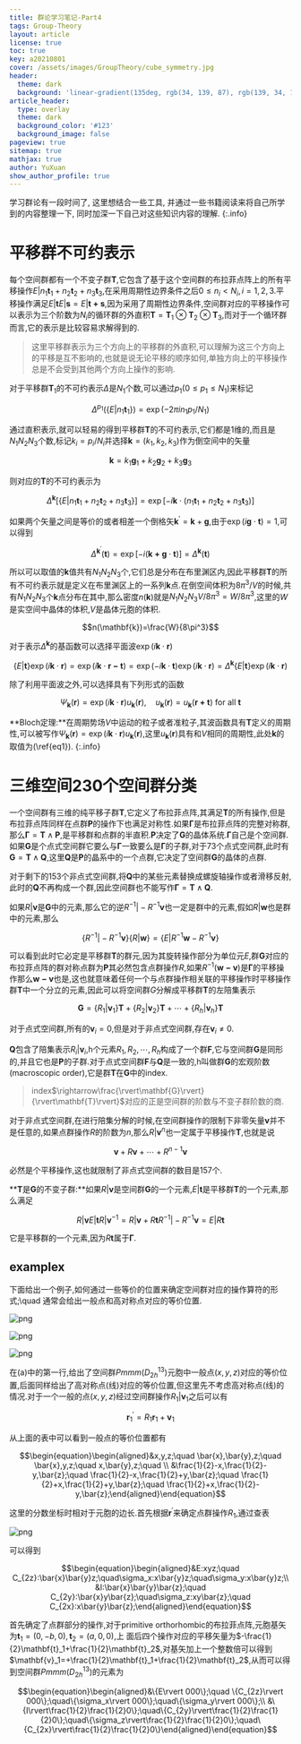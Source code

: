 ```yaml
---
title: 群论学习笔记-Part4
tags: Group-Theory
layout: article
license: true
toc: true
key: a20210801
cover: /assets/images/GroupTheory/cube_symmetry.jpg
header:
  theme: dark
  background: 'linear-gradient(135deg, rgb(34, 139, 87), rgb(139, 34, 139))'
article_header:
  type: overlay
  theme: dark
  background_color: '#123'
  background_image: false
pageview: true
sitemap: true
mathjax: true
author: YuXuan
show_author_profile: true
---
```

学习群论有一段时间了, 这里想结合一些工具, 并通过一些书籍阅读来将自己所学到的内容整理一下, 同时加深一下自己对这些知识内容的理解.
{:.info}
<!--more-->
# 平移群不可约表示
每个空间群都有一个不变子群$\mathbf{T}$,它包含了基于这个空间群的布拉菲点阵上的所有平移操作${E\rvert n_1\mathbf{t}_1+n_2\mathbf{t}_2+n_3\mathbf{t}_3}$,在采用周期性边界条件之后$0\le n_i<N_i,i=1,2,3$.平移操作满足${E\rvert\mathbf{t}}{E\rvert\mathbf{s}}={E\rvert\mathbf{t+s}}$,因为采用了周期性边界条件,空间群对应的平移操作可以表示为三个阶数为$N_i$的循环群的外直积$\mathbf{T}=\mathbf{T}_1\otimes\mathbf{T}_2\otimes\mathbf{T}_3$,而对于一个循环群而言,它的表示是比较容易求解得到的.

> 这里平移群表示为三个方向上的平移群的外直积,可以理解为这三个方向上的平移是互不影响的,也就是说无论平移的顺序如何,单独方向上的平移操作总是不会受到其他两个方向上操作的影响.

对于平移群$\mathbf{T}_1$的不可约表示$\Delta$是$N_1$个数,可以通过$p_1(0\leq p_1\leq N_1)$来标记

$$\Delta^{p_1}(\{E\rvert n_1\mathbf{t}_1\})=\exp(-2\pi in_1p_1/N_1)$$

通过直积表示,就可以轻易的得到平移群$\mathbf{T}$的不可约表示,它们都是1维的,而且是$N_1N_2N_3$个数,标记$k_i=p_i/N_i$并选择$\mathbf{k}=(k_1,k_2,k_3)$作为倒空间中的矢量

$$\mathbf{k}=k_1\mathbf{g}_1+k_2\mathbf{g}_2+k_3\mathbf{g}_3\label{eq1}$$

则对应的$\mathbf{T}$的不可约表示为

$$\Delta^\mathbf{k}[\{E\rvert n_1\mathbf{t}_1+n_2\mathbf{t}_2+n_3\mathbf{t}_3\}]=\exp[-i\mathbf{k}\cdot(n_1\mathbf{t}_1+n_2\mathbf{t}_2+n_3\mathbf{t}_3)]$$

如果两个矢量之间是等价的或者相差一个倒格矢$\mathbf{k}^{'}=\mathbf{k}+\mathbf{g}$,由于$\exp(i\mathbf{g}\cdot\mathbf{t})=1$,可以得到

$$\Delta^{\mathbf{k}^{'}}(\mathbf{t})=\exp[-i(\mathbf{k+g}\cdot\mathbf{t})]=\Delta^\mathbf{k}(\mathbf{t})$$

所以可以取值的$\mathbf{k}$值共有$N_1N_2N_3$个,它们总是分布在布里渊区内,因此平移群$\mathbf{T}$的所有不可约表示就是定义在布里渊区上的一系列$\mathbf{k}$点.在倒空间体积为$8\pi^3/V$的时候,共有$N_1N_2N_3$个$\mathbf{k}$点分布在其中,那么密度$n(\mathbf{k})$就是$N_1N_2N_3V/8\pi^3=W/8\pi^3$,这里的$W$是实空间中晶体的体积,$V$是晶体元胞的体积.

$$n(\mathbf{k})=\frac{W}{8\pi^3}$$

对于表示$\Delta^\mathbf{k}$的基函数可以选择平面波$\exp(i\mathbf{k}\cdot\mathbf{r})$

$$\begin{equation}\{E\rvert\mathbf{t}\}\exp(i\mathbf{k}\cdot\mathbf{r})=\exp(i\mathbf{k}\cdot\mathbf{r-t})=\exp(-i\mathbf{k}\cdot\mathbf{t})\exp(i\mathbf{k}\cdot\mathbf{r})=\Delta^\mathbf{k}\{E\rvert\mathbf{t}\}\exp(i\mathbf{k}\cdot\mathbf{r})\end{equation}$$

除了利用平面波之外,可以选择具有下列形式的函数

$$\Psi_\mathbf{k}(\mathbf{r})=\exp(i\mathbf{k}\cdot\mathbf{r})u_\mathbf{k}(\mathbf{r}),\quad u_\mathbf{k}(\mathbf{r})=u_\mathbf{k}(\mathbf{r+t})\text{ for all }\mathbf{t}$$

**Bloch定理:**在周期势场$V$中运动的粒子或者准粒子,其波函数具有$\mathbf{T}$定义的周期性,可以被写作$\Psi_\mathbf{k}(\mathbf{r})=\exp(i\mathbf{k}\cdot\mathbf{r})u_\mathbf{k}(\mathbf{r})$,这里$u_\mathbf{k}(\mathbf{r})$具有和$V$相同的周期性,此处$\mathbf{k}$的取值为(\ref{eq1}).
{:.info}

# 三维空间230个空间群分类
一个空间群有三维的纯平移子群$\mathbf{T}$,它定义了布拉菲点阵,其满足$\mathbf{T}$的所有操作,但是布拉菲点阵同样在点群$\mathbf{P}$的操作下也满足对称性.如果$\mathbf{\Gamma}$是布拉菲点阵的完整对称群,那么$\mathbf{\Gamma}=\mathbf{T}\wedge\mathbf{P}$,是平移群和点群的半直积.$\mathbf{P}$决定了$\mathbf{G}$的晶体系统.$\mathbf{\Gamma}$自己是个空间群.如果$\mathbf{G}$是个点式空间群它要么与$\mathbf{\Gamma}$一致要么是$\mathbf{\Gamma}$的子群,对于73个点式空间群,此时有$\mathbf{G}=\mathbf{T}\wedge\mathbf{Q}$,这里$\mathbf{Q}$是$\mathbf{P}$的晶系中的一个点群,它决定了空间群$\mathbf{G}$的晶体的点群.

对于剩下的153个非点式空间群,将$\mathbf{Q}$中的某些元素替换成螺旋轴操作或者滑移反射,此时的$\mathbf{Q}$不再构成一个群,因此空间群也不能写作$\mathbf{\Gamma}=\mathbf{T}\wedge\mathbf{Q}$.

如果${R\rvert\mathbf{v}}$是$\mathbf{G}$中的元素,那么它的逆${R^{-1}\rvert-R^{-1}\mathbf{v}}$也一定是群中的元素,假如${R\rvert\mathbf{w}}$也是群中的元素,那么

$$\{R^{-1}\rvert-R^{-1}\mathbf{v}\}\{R\rvert\mathbf{w}\}=\{E\rvert R^{-1}\mathbf{w}-R^{-1}\mathbf{v}\}$$

可以看到此时它必定是平移群$\mathbf{T}$的群元,因为其旋转操作部分为单位元$E$,群$\mathbf{G}$对应的布拉菲点阵的群对称点群为$\mathbf{P}$其必然包含点群操作$R$,如果$R^{-1}(\mathbf{w-v})$是$\mathbf{\Gamma}$的平移操作那么$\mathbf{w-v}$也是,这也就意味着任何一个与点群操作相关联的平移操作时平移操作群$\mathbf{T}$中一个分立的元素,因此可以将空间群$G$分解成平移群$\mathbf{T}$的左陪集表示

$$\mathbf{G}=\{R_1\rvert\mathbf{v}_1\}\mathbf{T}+\{R_2\rvert\mathbf{v}_2\}\mathbf{T}+\cdots+\{R_h\rvert\mathbf{v}_h\}\mathbf{T}$$

对于点式空间群,所有的$\mathbf{v}_i=0$,但是对于非点式空间群,存在$\mathbf{v}_i\neq 0$.

$\mathbf{Q}$包含了陪集表示${R_i\rvert\mathbf{v}_i}$,h个元素$R_1,R_2,\cdots,R_h$构成了一个群$\mathbf{F}$,它与空间群$\mathbf{G}$是同形的,并且它也是$\mathbf{P}$的子群.对于点式空间群$\mathbf{F}$与$\mathbf{Q}$是一致的,h叫做群$\mathbf{G}$的宏观阶数(macroscopic order),它是群$\mathbf{T}$在$\mathbf{G}$中的index.

> index$\rightarrow\frac{\rvert\mathbf{G}\rvert}{\rvert\mathbf{T}\rvert}$对应的正是空间群的阶数与不变子群阶数的商.

对于非点式空间群,在进行陪集分解的时候,在空间群操作的限制下非零矢量$\mathbf{v}$并不是任意的,如果点群操作$R$的阶数为$n$,那么${R\rvert\mathbf{v}}^n$也一定属于平移操作$\mathbf{T}$,也就是说

$$\mathbf{v}+R\mathbf{v}+\cdots+R^{n-1}\mathbf{v}$$

必然是个平移操作,这也就限制了非点式空间群的数目是157个.

**$\mathbf{T}$是$\mathbf{G}$的不变子群:**如果${R\rvert\mathbf{v}}$是空间群$\mathbf{G}$的一个元素,${E\rvert\mathbf{t}}$是平移群$\mathbf{T}$的一个元素,那么满足

$${R\rvert\mathbf{v}}{E\rvert\mathbf{t}}{R\rvert\mathbf{v}}^{-1}={R\rvert\mathbf{v}+R\mathbf{t}}{R^{-1}\rvert-R^{-1}\mathbf{v}}={E\rvert R\mathbf{t}}$$

它是平移群的一个元素,因为$R\mathbf{t}$属于$\mathbf{\Gamma}$.

## examplex
下面给出一个例子,如何通过一些等价的位置来确定空间群对应的操作算符的形式;\quad 通常会给出一般点和高对称点对应的等价位置.

![png](/assets/images/GroupTheory/4-1.png)

![png](/assets/images/GroupTheory/4-2.png)

![png](/assets/images/GroupTheory/4-3.png)

在(a)中的第一行,给出了空间群$Pmmm(D_{2h}^{13})$元胞中一般点$(x,y,z)$对应的等价位置,后面同样给出了高对称点(线)对应的等价位置,但这里先不考虑高对称点(线)的情况.对于一个一般的点$(x,y,z)$经过空间群操作${R_1\rvert\mathbf{v}_1}$之后可以有

$$\mathbf{r}_1^{'}=R_1\mathbf{r}_1+\mathbf{v}_1$$

从上面的表中可以看到一般点的等价位置都有

$$\begin{equation}\begin{aligned}&x,y,z;\quad \bar{x},\bar{y},z;\quad \bar{x},y,z;\quad x,\bar{y},z;\quad \\ &\frac{1}{2}-x,\frac{1}{2}-y,\bar{z};\quad \frac{1}{2}-x,\frac{1}{2}+y,\bar{z};\quad \frac{1}{2}+x,\frac{1}{2}+y,\bar{z};\quad \frac{1}{2}+x,\frac{1}{2}-y,\bar{z};\end{aligned}\end{equation}$$

这里的分数坐标时相对于元胞的边长.首先根据$\mathbf{r}^{'}$来确定点群操作$R_1$,通过查表

![png](/assets/images/GroupTheory/4-4.png)

可以得到

$$\begin{equation}\begin{aligned}&E:xyz;\quad C_{2z}:\bar{x}\bar{y}z;\quad\sigma_x:x\bar{y}z;\quad\sigma_y:x\bar{y}z;\\ &I:\bar{x}\bar{y}\bar{z};\quad C_{2y}:\bar{x}y\bar{z};\quad\sigma_z:xy\bar{z};\quad C_{2x}:x\bar{y}\bar{z};\end{aligned}\end{equation}$$

首先确定了点群部分的操作,对于primitive orthorhombic的布拉菲点阵,元胞基矢为$\mathbf{t}_1=(0,-b,0),\mathbf{t}_2=(a,0,0)$,上
面后四个操作对应的平移矢量为$-\frac{1}{2}\mathbf{t}_1+\frac{1}{2}\mathbf{t}_2$,对基矢加上一个整数倍可以得到$\mathbf{v}_1=+\frac{1}{2}\mathbf{t}_1+\frac{1}{2}\mathbf{t}_2$,从而可以得到空间群$Pmmm(D_{2h}^{13})$的元素为

$$\begin{equation}\begin{aligned}&\{E\rvert 000\};\quad \{C_{2z}\rvert 000\};\quad\{\sigma_x\rvert 000\};\quad\{\sigma_y\rvert 000\};\\ &\{I\rvert\frac{1}{2}\frac{1}{2}0\};\quad\{C_{2y}\rvert\frac{1}{2}\frac{1}{2}0\};\quad\{\sigma_z\rvert\frac{1}{2}\frac{1}{2}0\};\quad\{C_{2x}\rvert\frac{1}{2}\frac{1}{2}0\}\end{aligned}\end{equation}$$



